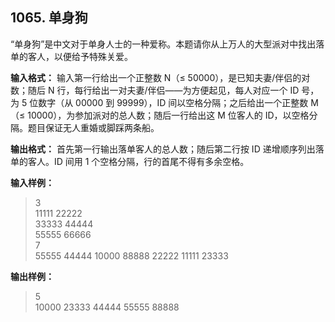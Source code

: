 ﻿## 1065. 单身狗
“单身狗”是中文对于单身人士的一种爱称。本题请你从上万人的大型派对中找出落单的客人，以便给予特殊关爱。

**输入格式：**
输入第一行给出一个正整数 N（≤ 50000），是已知夫妻/伴侣的对数；随后 N 行，每行给出一对夫妻/伴侣——为方便起见，每人对应一个 ID 号，为 5 位数字（从 00000 到 99999），ID 间以空格分隔；之后给出一个正整数 M（≤ 10000），为参加派对的总人数；随后一行给出这 M 位客人的 ID，以空格分隔。题目保证无人重婚或脚踩两条船。

**输出格式：**
首先第一行输出落单客人的总人数；随后第二行按 ID 递增顺序列出落单的客人。ID 间用 1 个空格分隔，行的首尾不得有多余空格。

**输入样例：**
>3  
11111 22222  
33333 44444  
55555 66666  
7  
55555 44444 10000 88888 22222 11111 23333  

**输出样例：**
>5  
10000 23333 44444 55555 88888  